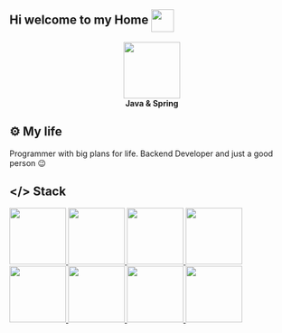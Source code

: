 ## Hi welcome to my Home <img src="https://github.com/goforbg/telegram-emoji-gifs/blob/master/wink.gif?raw=true" width="40" align="center"/>

<!--
**Misterser1/Misterser1** is a ✨ _special_ ✨ repository because its `README.md` (this file) appears on your GitHub profile.

Here are some ideas to get you started:

- 🔭 I’m currently working on ...
- 🌱 I’m currently learning ...
- 👯 I’m looking to collaborate on ...
- 🤔 I’m looking for help with ...
- 💬 Ask me about ...
- 📫 How to reach me: ...
- 😄 Pronouns: ...
- ⚡ Fun fact: ...
-->
<div id="header" align="center">
  <img src="https://img.icons8.com/?size=100&id=90519&format=png&color=000000" width="100"/>
</div>
<div id="header2" align="center">
  <b>Java & Spring</b>
</div>

## ⚙️ My life
Programmer with big plans for life. Backend Developer and just a good person 😉

## </> Stack
<div id="stack">
   <a href="https://www.java.com/ru/" width="200">
  <img src="https://img.icons8.com/?size=100&id=13679&format=png&color=000000" width="100"/>
</a>
<a href="https://spring.io/">
  <img src="https://img.icons8.com/?size=100&id=90519&format=png&color=000000" width="100"/>
</a>
<a href="https://www.postgresql.org/">
  <img src="https://img.icons8.com/?size=100&id=38561&format=png&color=000000" width="100"/>
</a>
<a href="https://httpd.apache.org/">
  <img src="https://img.icons8.com/?size=100&id=t5FJr3NzrPSm&format=png&color=000000" width="100" />
</a>
<a href="https://github.com/session">
  <img src="https://img.icons8.com/?size=100&id=20906&format=png&color=000000" width="100"/>
</a>
<a href="https://www.docker.com/">
  <img src="https://img.icons8.com/?size=100&id=cdYUlRaag9G9&format=png&color=000000" width="100"/>
</a>
<a href="https://kafka.apache.org/">
  <img src="https://img.icons8.com/?size=100&id=fOhLNqGJsUbJ&format=png&color=000000" width="100"/>
</a>
<a href="https://hibernate.org/">
  <img src="https://cdn.icon-icons.com/icons2/2699/PNG/512/hibernate_logo_icon_171004.png" width="100"/>
</a>
</div>

